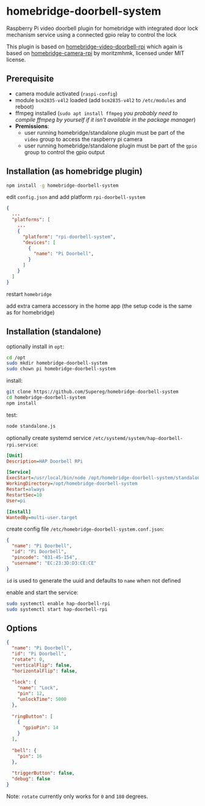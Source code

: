 # homebridge-doorbell-system
Raspberry Pi video doorbell plugin for homebridge with integrated door lock mechanism service 
using a connected gpio relay to control the lock

This plugin is based on [homebridge-video-doorbell-rpi](https://github.com/Supereg/homebridge-video-doorbell-rpi) which 
again is based on [homebridge-camera-rpi](https://github.com/moritzmhmk/homebridge-camera-rpi) by moritzmhmk,
licensed under MIT license.

## Prerequisite

* camera module activated (`raspi-config`)
* module `bcm2835-v4l2` loaded (add `bcm2835-v4l2` to `/etc/modules` and reboot)
* ffmpeg installed (`sudo apt install ffmpeg` _you probably need to compile ffmpeg by yourself if it isn't available
 in the package manager_)
* **Premissions**:
  * user running homebridge/standalone plugin must be part of the `video` group to access the raspberry pi camera
  * user running homebridge/standalone plugin must be part of the `gpio` group to control the gpio output

## Installation (as homebridge plugin)

```bash
npm install -g homebridge-doorbell-system
```

edit ``config.json`` and add platform ``rpi-doorbell-system``

```json
{
  ...
  "platforms": [
    ...
    {
      "platform": "rpi-doorbell-system",
      "devices": [
        {
          "name": "Pi Doorbell",
        }
      ]
    }
  ]
}
```

restart `homebridge`

add extra camera accessory in the home app (the setup code is the same as for homebridge)

## Installation (standalone)

optionally install in `opt`:

```bash
cd /opt
sudo mkdir homebridge-doorbell-system
sudo chown pi homebridge-doorbell-system
```

install:

```bash
git clone https://github.com/Supereg/homebridge-doorbell-system
cd homebridge-doorbell-system
npm install
```

test:

```bash
node standalone.js
```

 optionally create systemd service `/etc/systemd/system/hap-doorbell-rpi.service`:
 
 ```ini
[Unit]
Description=HAP Doorbell RPi

[Service]
ExecStart=/usr/local/bin/node /opt/homebridge-doorbell-system/standalone.js -c /etc/homebridge-doorbell-system.conf.json
WorkingDirectory=/opt/homebridge-doorbell-system
Restart=always
RestartSec=10
User=pi

[Install]
WantedBy=multi-user.target
 ```
 
 create config file `/etc/homebridge-doorbell-system.conf.json`:

```json
{
  "name": "Pi Doorbell",
  "id": "Pi Doorbell",
  "pincode": "031-45-154",
  "username": "EC:23:3D:D3:CE:CE"
}
```

`id` is used to generate the uuid and defaults to `name` when not defined
 
 enable and start the service:
 
 ```bash
sudo systemctl enable hap-doorbell-rpi
sudo systemctl start hap-doorbell-rpi
```

## Options
```json
{
  "name": "Pi Doorbell",
  "id": "Pi Doorbell",
  "rotate": 0,
  "verticalFlip": false,
  "horizontalFlip": false,
  
  "lock": {
    "name": "Lock",
    "pin": 12,
    "unlockTime": 5000
  },
  
  "ringButton": [
    {
      "gpioPin": 14
    }
  ],
  
  "bell": {
    "pin": 16
  },
  
  "triggerButton": false,
  "debug": false
}
```

Note: `rotate` currently only works for `0` and `180` degrees.
